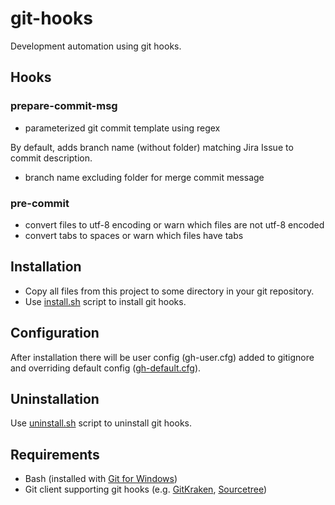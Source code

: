 # git-hooks

Development automation using git hooks.

## Hooks

### prepare-commit-msg

* parameterized git commit template using regex  

By default, adds branch name (without folder) matching Jira Issue to commit description.

* branch name excluding folder for merge commit message

### pre-commit

* convert files to utf-8 encoding or warn which files are not utf-8 encoded
* convert tabs to spaces or warn which files have tabs

## Installation

* Copy all files from this project to some directory in your git repository.
* Use [install.sh](install.sh) script to install git hooks.

## Configuration

After installation there will be user config (gh-user.cfg) added to gitignore and overriding default config ([gh-default.cfg](gh-default.cfg)).

## Uninstallation

Use [uninstall.sh](uninstall.sh) script to uninstall git hooks.

## Requirements

* Bash (installed with [Git for Windows](https://git-scm.com/downloads))
* Git client supporting git hooks (e.g. [GitKraken](https://www.gitkraken.com/download), [Sourcetree](https://www.sourcetreeapp.com))
